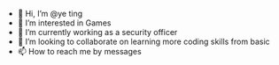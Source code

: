 - 👋 Hi, I’m @ye ting
- 👀 I’m interested in Games
- 🌱 I’m currently working as a security officer
- 💞️ I’m looking to collaborate on learning more coding skills from basic
- 📫 How to reach me by messages

<!---
yeting9696/yeting9696 is a ✨ special ✨ repository because its `README.md` (this file) appears on your GitHub profile.
You can click the Preview link to take a look at your changes.
--->
